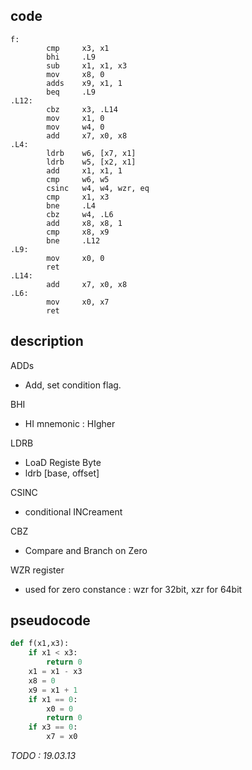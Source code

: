 ## code
```arm
f:
        cmp     x3, x1
        bhi     .L9
        sub     x1, x1, x3
        mov     x8, 0
        adds    x9, x1, 1
        beq     .L9
.L12:
        cbz     x3, .L14
        mov     x1, 0
        mov     w4, 0
        add     x7, x0, x8
.L4:
        ldrb    w6, [x7, x1]
        ldrb    w5, [x2, x1]
        add     x1, x1, 1
        cmp     w6, w5
        csinc   w4, w4, wzr, eq
        cmp     x1, x3
        bne     .L4
        cbz     w4, .L6
        add     x8, x8, 1
        cmp     x8, x9
        bne     .L12
.L9:
        mov     x0, 0
        ret
.L14:
        add     x7, x0, x8
.L6:
        mov     x0, x7
        ret
```

## description

ADDs
- Add, set condition flag.

BHI
- HI mnemonic : HIgher

LDRB
- LoaD Registe Byte
- ldrb [base, offset]

CSINC
- conditional INCreament

CBZ
- Compare and Branch on Zero

WZR register
- used for zero constance : wzr for 32bit, xzr for 64bit

## pseudocode

```python
def f(x1,x3):
    if x1 < x3:
        return 0
    x1 = x1 - x3
    x8 = 0
    x9 = x1 + 1
    if x1 == 0:
        x0 = 0
        return 0
    if x3 == 0:
        x7 = x0 
``` 

*TODO : 19.03.13*
